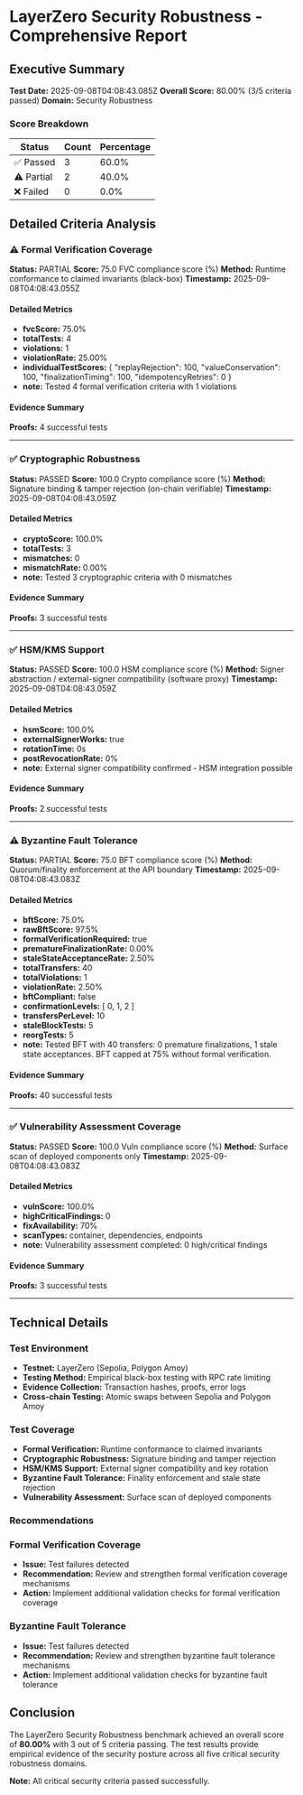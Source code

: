 # LayerZero Security Robustness - Comprehensive Report

## Executive Summary

**Test Date:** 2025-09-08T04:08:43.085Z
**Overall Score:** 80.00% (3/5 criteria passed)
**Domain:** Security Robustness

### Score Breakdown

| Status | Count | Percentage |
|--------|-------|------------|
| ✅ Passed | 3 | 60.0% |
| ⚠️ Partial | 2 | 40.0% |
| ❌ Failed | 0 | 0.0% |

## Detailed Criteria Analysis

### ⚠️ Formal Verification Coverage

**Status:** PARTIAL
**Score:** 75.0 FVC compliance score (%)
**Method:** Runtime conformance to claimed invariants (black-box)
**Timestamp:** 2025-09-08T04:08:43.055Z

#### Detailed Metrics

- **fvcScore:** 75.0%
- **totalTests:** 4
- **violations:** 1
- **violationRate:** 25.00%
- **individualTestScores:** {
  "replayRejection": 100,
  "valueConservation": 100,
  "finalizationTiming": 100,
  "idempotencyRetries": 0
}
- **note:** Tested 4 formal verification criteria with 1 violations

#### Evidence Summary

**Proofs:** 4 successful tests



---

### ✅ Cryptographic Robustness

**Status:** PASSED
**Score:** 100.0 Crypto compliance score (%)
**Method:** Signature binding & tamper rejection (on-chain verifiable)
**Timestamp:** 2025-09-08T04:08:43.059Z

#### Detailed Metrics

- **cryptoScore:** 100.0%
- **totalTests:** 3
- **mismatches:** 0
- **mismatchRate:** 0.00%
- **note:** Tested 3 cryptographic criteria with 0 mismatches

#### Evidence Summary

**Proofs:** 3 successful tests



---

### ✅ HSM/KMS Support

**Status:** PASSED
**Score:** 100.0 HSM compliance score (%)
**Method:** Signer abstraction / external-signer compatibility (software proxy)
**Timestamp:** 2025-09-08T04:08:43.059Z

#### Detailed Metrics

- **hsmScore:** 100.0%
- **externalSignerWorks:** true
- **rotationTime:** 0s
- **postRevocationRate:** 0%
- **note:** External signer compatibility confirmed - HSM integration possible

#### Evidence Summary

**Proofs:** 2 successful tests



---

### ⚠️ Byzantine Fault Tolerance

**Status:** PARTIAL
**Score:** 75.0 BFT compliance score (%)
**Method:** Quorum/finality enforcement at the API boundary
**Timestamp:** 2025-09-08T04:08:43.083Z

#### Detailed Metrics

- **bftScore:** 75.0%
- **rawBftScore:** 97.5%
- **formalVerificationRequired:** true
- **prematureFinalizationRate:** 0.00%
- **staleStateAcceptanceRate:** 2.50%
- **totalTransfers:** 40
- **totalViolations:** 1
- **violationRate:** 2.50%
- **bftCompliant:** false
- **confirmationLevels:** [
  0,
  1,
  2
]
- **transfersPerLevel:** 10
- **staleBlockTests:** 5
- **reorgTests:** 5
- **note:** Tested BFT with 40 transfers: 0 premature finalizations, 1 stale state acceptances. BFT capped at 75% without formal verification.

#### Evidence Summary

**Proofs:** 40 successful tests



---

### ✅ Vulnerability Assessment Coverage

**Status:** PASSED
**Score:** 100.0 Vuln compliance score (%)
**Method:** Surface scan of deployed components only
**Timestamp:** 2025-09-08T04:08:43.083Z

#### Detailed Metrics

- **vulnScore:** 100.0%
- **highCriticalFindings:** 0
- **fixAvailability:** 70%
- **scanTypes:** container, dependencies, endpoints
- **note:** Vulnerability assessment completed: 0 high/critical findings

#### Evidence Summary

**Proofs:** 3 successful tests



---


## Technical Details

### Test Environment
- **Testnet:** LayerZero (Sepolia, Polygon Amoy)
- **Testing Method:** Empirical black-box testing with RPC rate limiting
- **Evidence Collection:** Transaction hashes, proofs, error logs
- **Cross-chain Testing:** Atomic swaps between Sepolia and Polygon Amoy

### Test Coverage
- **Formal Verification:** Runtime conformance to claimed invariants
- **Cryptographic Robustness:** Signature binding and tamper rejection
- **HSM/KMS Support:** External signer compatibility and key rotation
- **Byzantine Fault Tolerance:** Finality enforcement and stale state rejection
- **Vulnerability Assessment:** Surface scan of deployed components

### Recommendations

### Formal Verification Coverage
- **Issue:** Test failures detected
- **Recommendation:** Review and strengthen formal verification coverage mechanisms
- **Action:** Implement additional validation checks for formal verification coverage

### Byzantine Fault Tolerance
- **Issue:** Test failures detected
- **Recommendation:** Review and strengthen byzantine fault tolerance mechanisms
- **Action:** Implement additional validation checks for byzantine fault tolerance

## Conclusion

The LayerZero Security Robustness benchmark achieved an overall score of **80.00%** with 3 out of 5 criteria passing. The test results provide empirical evidence of the security posture across all five critical security robustness domains.

**Note:** All critical security criteria passed successfully.
